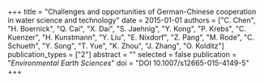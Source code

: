 +++
title = "Challenges and opportunities of German-Chinese cooperation in water science and technology"
date = 2015-01-01
authors = ["C. Chen", "H. Boernick", "Q. Cai", "X. Dai", "S. Jaehnig", "Y. Kong", "P. Krebs", "C. Kuenzer", "H. Kunstmann", "Y. Liu", "E. Nixdorf", "Z. Pang", "M. Rode", "C. Schueth", "Y. Song", "T. Yue", "K. Zhou", "J. Zhang", "O. Kolditz"]
publication_types = ["2"]
abstract = ""
selected = false
publication = "*Environmental Earth Sciences*"
doi = "DOI 10.1007/s12665-015-4149-5"
+++

